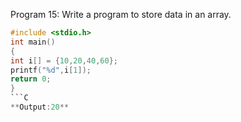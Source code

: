 Program 15: Write a program to store data in an array.
```C
#include <stdio.h>
int main() 
{
int i[] = {10,20,40,60};
printf("%d",i[1]);
return 0;
}
```C
**Output:20**
